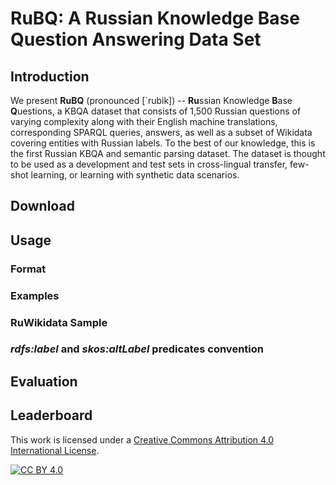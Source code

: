 # RuBQ: A Russian Knowledge Base Question Answering Data Set

## Introduction

We present **RuBQ** (pronounced \[\`rubik\]) -- **Ru**ssian Knowledge **B**ase **Q**uestions, a KBQA dataset that consists of 1,500 Russian questions of varying complexity along with their English machine translations, corresponding SPARQL queries, answers, as well as a subset of Wikidata covering entities with Russian labels. To the best of our knowledge, this is the first Russian KBQA and semantic parsing dataset. The dataset is thought to be used as a development and test sets in cross-lingual transfer, few-shot learning, or  learning with synthetic data scenarios. 

## Download

## Usage

### Format

### Examples

### RuWikidata Sample

### *rdfs:label* and *skos:altLabel* predicates convention

## Evaluation

## Leaderboard

This work is licensed under a [Creative Commons Attribution 4.0 International License][cc-by].

[![CC BY 4.0][cc-by-image]][cc-by]

[cc-by]: http://creativecommons.org/licenses/by/4.0/
[cc-by-image]: https://i.creativecommons.org/l/by/4.0/88x31.png
[cc-by-shield]: https://img.shields.io/badge/License-CC%20BY%204.0-lightgrey.svg
